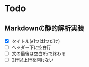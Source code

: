 # Todo

## Markdownの静的解析実装

- [x] タイトル(`#`1つは1つだけ)
- [ ] ヘッダー下に空白行
- [ ] 文の最後は空白1行で終わる
- [ ] 2行以上行を開けない
